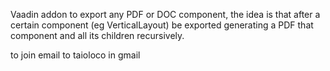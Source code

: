 Vaadin addon to export any PDF or DOC component, the idea is that after a certain component (eg VerticalLayout) be exported generating a PDF that component and all its children recursively.

to join email to taioloco in gmail